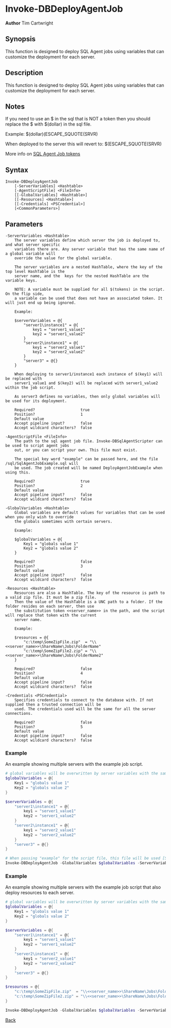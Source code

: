 # Invoke-DBDeployAgentJob
**Author** Tim Cartwright

## Synopsis
This function is designed to deploy SQL Agent jobs using variables that can customize the deployment for each server.

## Description
This function is designed to deploy SQL Agent jobs using variables that can customize the deployment for each server.

## Notes
If you need to use an $ in the sql that is NOT a token then you should replace the $ with $(dollar) in the sql file.

Example:
    $(dollar)(ESCAPE_SQUOTE(SRVR)

When deployed to the server this will revert to:
    $(ESCAPE_SQUOTE(SRVR)    

More info on [SQL Agent Job tokens](https://learn.microsoft.com/en-us/sql/ssms/agent/use-tokens-in-job-steps?view=sql-server-ver16#sql-server-agent-tokens)

## Syntax
    Invoke-DBDeployAgentJob 
        [-ServerVariables] <Hashtable> 
        [-AgentScriptFile] <FileInfo> 
        [[-GlobalVariables] <Hashtable>] 
        [[-Resources] <Hashtable>] 
        [[-Credentials] <PSCredential>] 
        [<CommonParameters>]

## Parameters
    -ServerVariables <Hashtable>
        The server variables define which server the job is deployed to, and what server specific 
        variables there are. Any server variable that has the same name of a global variable will 
        override the value for the global variable.
        
        The server variables are a nested HashTable, where the key of the top level HashTable is the 
        server name, and the  keys for the nested HashTable are the variable keys.
        
        NOTE: A variable must be supplied for all $(tokens) in the script. On the flip side, 
        a variable can be used that does not have an associated token. It will just end up being ignored.
        
        Example:
        
        $serverVariables = @{
            "server1\instance1" = @{
                key1 = "server1_value1"
                key2 = "server1_value2"
            }
            "server2\instance1" = @{
                key1 = "server2_value1" 
                key2 = "server2_value2"
            }
            "server3" = @{}
        } 
        
        When deploying to server1/instance1 each instance of $(key1) will be replaced with 
        server1_value1 and $(key2) will be replaced with server1_value2 within the job script. 
        
        As server3 defines no variables, then only global variables will be used for its deployment.

        Required?                    true
        Position?                    1
        Default value                
        Accept pipeline input?       false
        Accept wildcard characters?  false

    -AgentScriptFile <FileInfo>
        The path to the sql agent job file. Invoke-DBSqlAgentScripter can be used to script agent jobs 
        out, or you can script your own. This file must exist.
        
        The special key word "example" can be passed here, and the file /sql/SqlAgentJobExample.sql will 
        be used. The job created will be named DeployAgentJobExample when using this.

        Required?                    true
        Position?                    2
        Default value                
        Accept pipeline input?       false
        Accept wildcard characters?  false

    -GlobalVariables <Hashtable>
        Global variables are default values for variables that can be used when you only wish to override 
        the globals sometimes with certain servers.
        
        Example:
        
        $globalVariables = @{
            Key1 = "globals value 1" 
            Key2 = "globals value 2"
        }

        Required?                    false
        Position?                    3
        Default value                
        Accept pipeline input?       false
        Accept wildcard characters?  false

    -Resources <Hashtable>
        Resources are also a HashTable. The key of the resource is path to a valid zip file. It must be a zip file. 
        Then the value of the HashTable is a UNC path to a folder. If the folder resides on each server, then use 
        the substitution token <<server_name>> in the path, and the script will replace that token with the current 
        server name.
        
        Example:
        
        $resources = @{
            "c:\temp\SomeZipFile.zip"  = "\\<<server_name>>\ShareName\Jobs\FolderName" 
            "c:\temp\SomeZipFile2.zip" = "\\<<server_name>>\ShareName\Jobs\FolderName2" 
        }

        Required?                    false
        Position?                    4
        Default value                
        Accept pipeline input?       false
        Accept wildcard characters?  false

    -Credentials <PSCredential>
        Specifies credentials to connect to the database with. If not supplied then a trusted connection will be 
        used. The credentials used will be the same for all the server connections.

        Required?                    false
        Position?                    5
        Default value                
        Accept pipeline input?       false
        Accept wildcard characters?  false


### Example
An example showing multiple servers with the example job script.

```powershell
# global variables will be overwritten by server variables with the same name
$globalVariables = @{
    Key1 = "globals value 1" 
    Key2 = "globals value 2"
}

$serverVariables = @{
    "server1\instance1" = @{
        key1 = "server1_value1"
        key2 = "server1_value2"
    }
    "server2\instance1" = @{
        key1 = "server2_value1" 
        key2 = "server2_value2"
    }
    "server3" = @{}
} 

# When passing "example" for the script file, this file will be used [SqlAgentJobExample.sql](/sql/SqlAgentJobExample.sql)
Invoke-DBDeployAgentJob -GlobalVariables $globalVariables -ServerVariables $serverVariables -AgentScriptFile "example"
```

### Example
An example showing multiple servers with the example job script that also deploy resources to each server.

```powershell
# global variables will be overwritten by server variables with the same name
$globalVariables = @{
    Key1 = "globals value 1" 
    Key2 = "globals value 2"
}

$serverVariables = @{
    "server1\instance1" = @{
        key1 = "server1_value1"
        key2 = "server1_value2"
    }
    "server2\instance1" = @{
        key1 = "server2_value1" 
        key2 = "server2_value2"
    }
    "server3" = @{}
} 

$resources = @{
    "c:\temp\SomeZipFile.zip"  = "\\<<server_name>>\ShareName\Jobs\FolderName" 
    "c:\temp\SomeZipFile2.zip" = "\\<<server_name>>\ShareName\Jobs\FolderName2" 
}

Invoke-DBDeployAgentJob -GlobalVariables $globalVariables -ServerVariables $serverVariables -AgentScriptFile "c:\example_path\job.sql" -Resources $resources
```

[Back](/README.md)